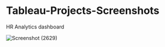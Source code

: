 # Tableau-Projects-Screenshots
HR Analytics dashboard

![Screenshot (2629)](https://user-images.githubusercontent.com/111626329/213457972-3e4a2fb4-e0e6-4e8a-9e4e-68d0a47e698d.png)
